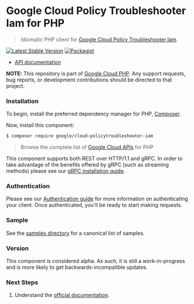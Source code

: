 # Google Cloud Policy Troubleshooter Iam for PHP

> Idiomatic PHP client for [Google Cloud Policy Troubleshooter Iam]().

[![Latest Stable Version](https://poser.pugx.org/google/cloud-policytroubleshooter-iam/v/stable)](https://packagist.org/packages/google/cloud-policytroubleshooter-iam) [![Packagist](https://img.shields.io/packagist/dm/google/cloud-policytroubleshooter-iam.svg)](https://packagist.org/packages/google/cloud-policytroubleshooter-iam)

* [API documentation](https://cloud.google.com/php/docs/reference/cloud-policytroubleshooter-iam/latest)

**NOTE:** This repository is part of [Google Cloud PHP](https://github.com/googleapis/google-cloud-php). Any
support requests, bug reports, or development contributions should be directed to
that project.

### Installation

To begin, install the preferred dependency manager for PHP, [Composer](https://getcomposer.org/).

Now, install this component:

```sh
$ composer require google/cloud-policytroubleshooter-iam
```

> Browse the complete list of [Google Cloud APIs](https://cloud.google.com/php/docs/reference)
> for PHP

This component supports both REST over HTTP/1.1 and gRPC. In order to take advantage of the benefits
offered by gRPC (such as streaming methods) please see our
[gRPC installation guide](https://cloud.google.com/php/grpc).

### Authentication

Please see our [Authentication guide](https://github.com/googleapis/google-cloud-php/blob/main/AUTHENTICATION.md) for more information
on authenticating your client. Once authenticated, you'll be ready to start making requests.

### Sample

See the [samples directory](https://github.com/googleapis/google-cloud-php-policytroubleshooter-iam/tree/main/samples) for a canonical list of samples.

### Version

This component is considered alpha. As such, it is still a work-in-progress and is more likely to get backwards-incompatible updates.

### Next Steps

1. Understand the [official documentation](https://cloud.google.com/policy-intelligence/docs/troubleshoot-access).
